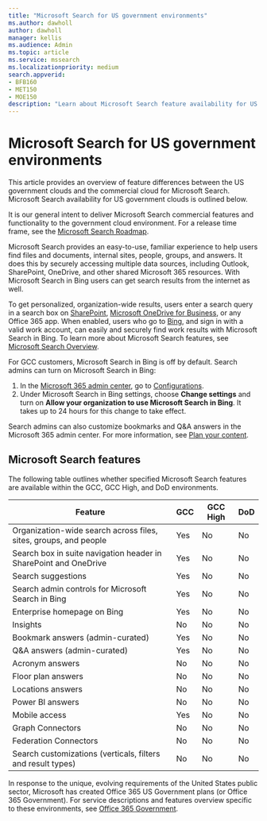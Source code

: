 ```yaml
---
title: "Microsoft Search for US government environments"
ms.author: dawholl
author: dawholl
manager: kellis
ms.audience: Admin
ms.topic: article
ms.service: mssearch
ms.localizationpriority: medium
search.appverid:
- BFB160
- MET150
- MOE150
description: "Learn about Microsoft Search feature availability for US government cloud customers"
---
```


# Microsoft Search for US government environments

This article provides an overview of feature differences between the US government clouds and the commercial cloud for Microsoft Search. Microsoft Search availability for US government clouds is outlined below.

It is our general intent to deliver Microsoft Search commercial features and functionality to the government cloud environment. For a release time frame, see the [Microsoft Search Roadmap](https://www.microsoft.com/microsoft-365/roadmap?filters=Microsoft%20Search).

Microsoft Search provides an easy-to-use, familiar experience to help users find files and documents, internal sites, people, groups, and answers. It does this by securely accessing multiple data sources, including Outlook, SharePoint, OneDrive, and other shared Microsoft 365 resources. With Microsoft Search in Bing users can get search results from the internet as well.

To get personalized, organization-wide results, users enter a search query in a search box on [SharePoint](http://sharepoint.com/), [Microsoft OneDrive for Business](https://onedrive.live.com/about/business/), or any Office 365 app. When enabled, users who go to [Bing](https://bing.com), and sign in with a valid work account, can easily and securely find work results with Microsoft Search in Bing. To learn more about Microsoft Search features, see [Microsoft Search Overview](/microsoftsearch/overview-microsoft-search).

For GCC customers, Microsoft Search in Bing is off by default. Search admins can turn on Microsoft Search in Bing:

1. In the [Microsoft 365 admin center](https://admin.microsoft.com/), go to [Configurations](https://admin.microsoft.com/Adminportal/Home#/MicrosoftSearch/configurations).
1. Under Microsoft Search in Bing settings, choose **Change settings** and turn on **Allow your organization to use Microsoft Search in Bing**.
It takes up to 24 hours for this change to take effect.

Search admins can also customize bookmarks and Q&A answers in the Microsoft 365 admin center. For more information, see [Plan your content](/microsoftsearch/plan-your-content).

## Microsoft Search features

The following table outlines whether specified Microsoft Search features are available within the GCC, GCC High, and DoD environments. 

| Feature | GCC | GCC High | DoD  |
| --------- | --------- | --------- | ---------- |
| Organization-wide search across files, sites, groups, and people | Yes | No | No  |
| Search box in suite navigation header in SharePoint and OneDrive   | Yes | No | No  |
| Search suggestions | Yes | No | No  |
| Search admin controls for Microsoft Search in Bing | Yes | No | No  |
| Enterprise homepage on Bing | Yes | No | No  |
| Insights | No | No | No  |
| Bookmark answers (admin-curated) | Yes | No | No  |
| Q&A answers (admin-curated) | Yes | No | No  |
| Acronym answers | No | No | No  |
| Floor plan answers | No | No | No  |
| Locations answers | No | No | No  |
| Power BI answers | No | No | No  |
| Mobile access | Yes | No | No  |
| Graph Connectors | No | No | No  |
| Federation Connectors | No | No | No  |
|Search customizations (verticals, filters and result types) | No | No| No|


In response to the unique, evolving requirements of the United States public sector, Microsoft has created Office 365 US Government plans (or Office 365 Government). For service descriptions and features overview specific to these environments, see [Office 365 Government](/office365/servicedescriptions/office-365-platform-service-description/office-365-us-government/office-365-us-government).
